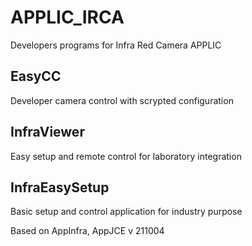 # APPLIC_IRCA
 Developers programs for Infra Red Camera APPLIC

## EasyCC
 Developer camera control with scrypted configuration

## InfraViewer
 Easy setup and remote control for laboratory integration

## InfraEasySetup
 Basic setup and control application for industry purpose

Based on AppInfra, AppJCE v 211004
